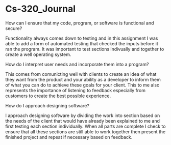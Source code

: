# Cs-320_Journal
How can I ensure that my code, program, or software is functional and secure?

Functionality always comes down to testing and in this assignment I was able to add a form of automated 
testing that checked the inputs before it ran the program. It was important to test sections indivually and 
together to create a well operating system. 

How do I interpret user needs and incorporate them into a program?

This comes from comunicting well with clients to create an idea of what they want from the product and 
your ability as a developer to inform them of what you can do to achieve these goals for your client. 
This to me also represents the importance of listening to feedback especially from customers to create 
the best possible experience.

How do I approach designing software?

I approach designing software by dividing the work into section based on the needs of the client that 
would have already been explained to me and first testing each section individually. When all parts are 
complete I check to ensure that all these sections are still able to work together then present the finished 
project and repeat if necessary based on feedback.
